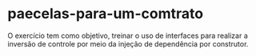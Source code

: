# paecelas-para-um-comtrato
O exercício tem como objetivo, treinar o uso de interfaces para realizar a inversão de controle por meio da injeção de dependência por construtor.
